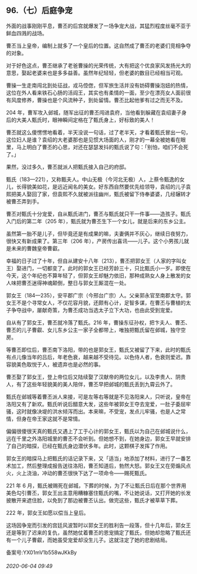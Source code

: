## 96.（七）后庭争宠
外面的战事刚刚平息，曹丕的后宫就爆发了一场争宠大战，其猛烈程度丝毫不亚于鲜血四溅的战场。



曹丕当上皇帝，编制上就多了一个皇后的位置。这自然成了曹丕的老婆们竞相争夺的对象。



对于好色这点，曹丕继承了老爸曹操的光荣传统，大有把这个优良家风发扬光大的意思，娶起老婆来也是多多益善。虽然年纪轻轻，但老婆的数目已经相当可观。



曹操一生走南闯北到处征战，戎马倥偬，但军旅生活并没有妨碍曹操泡妞的热情，这位在外人看来铁石心肠的活阎王，其实也有柔情的一面，至少在漂亮女人面前很有风度修养，曹操也是个风流种子，到处留情。曹丕比起他爹有过之而无不及。



204 年，曹军攻入邺城，随军出征的曹丕闯进袁府，当他看到躲藏在袁绍妻子身后的大美人甄氏时，眼神瞬间定格在了甄氏身上，好标致的美人！



曹丕就这么傻愣愣地看着，半天没说一句话，过了老半天，才看着甄氏冒出一句，这位妇人是谁？袁绍的大老婆那也是见惯大场面的人，刚才的一幕全被她看在眼里，马上明白了曹丕的心思，对还在瑟瑟发抖的甄氏说了句：「别怕，咱们不会死了。」



果然，没过多久，曹丕就派人把甄氏接入自己的府邸。



甄氏（183—221），又称甄夫人。中山无极（今河北无极）人，上蔡令甄逸的女儿，长得貌美如花，是远近闻名的美女。好东西自然要优先给领导，袁绍的儿子袁熙把美人娶回了家，但袁熙不久就被派往幽州，甄氏被留下侍奉婆婆，几经辗转才被曹丕弄到手。



曹丕对甄氏十分宠爱，自从甄氏进门，曹丕与甄氏就只干一件事——造孩子。甄氏入门后的第二年（205 年），甄氏就为曹丕生下一个女儿，就是后来的东乡公主。



虽然第一胎不是儿子，但毕竟还是有成果的嘛，夫妻俩并不灰心，继续日夜努力，很快又有新成果了。第三年（206 年），产房传出喜讯——儿子。这个小男孩儿就是未来的曹魏皇帝曹叡。



幸福的日子过了十年，但自从建安十八年（213），曹丕把郭女王（人家的字叫女王）娶进门，一切都变了。此时的郭女王已经芳龄三十，只比甄氏小一岁。即使在今天，这个年纪也不算年轻了，但郭女王却魅力依旧，那种成熟女人身上散发的女人味把曹丕迷得神魂颠倒，整日与郭女王厮混在一处。



郭女王（184—235），安平郡广宗（今邢台广宗）人。父亲郭永官至南郡太守。郭女王不是个寻常女人，不仅花容月貌，还颇有心计，足智多谋，在曹丕与曹植的太子争夺战中，屡献奇策，为曹丕成功当选太子立下大功，也由此受到宠爱。



自从有了郭女王，曹丕就冷落了甄氏。216 年，曹操东征孙权，把卞夫人、曹丕、曹丕的儿子曹叡、女儿东乡公主一家子全都带上，唯独把甄氏留在邺城，独守空房。



等曹丕即位后，曹丕南下洛阳，带的也是郭女王，甄氏又被留了下来，此时的甄氏有点儿像当年的吕后，年老色衰，越来越不受待见。以色侍人者，色衰则爱迟。靠容貌美色取悦于人，被遗弃也是必然的事。



曹丕娶了郭女王，登上帝位后又陆续娶了汉献帝的两位女儿，以及李贵人、阴贵人，有了这些年轻貌美的美人陪伴，曹丕早把邺城的甄氏丢到九霄云外了。



甄氏在邺城等着曹丕派人来接，可是左等右等就是不见洛阳来人，只听说，皇帝在洛阳又有了新欢。甄氏听说后醋意大发，这些年被郭女王夺去宠爱，一肚子委屈牢骚，这时就像决堤的洪水倾泻而出。本来嘛，不受宠，发点儿牢骚，也是人之常情，但身在帝王家这就不是常情。



偏偏很傻很天真的甄氏又遇上了工于心计的郭女王，甄氏以为自己在邺城说什么，远在千里之外洛阳城里的曹丕不会听到。但她想不到，在她身边，郭女王早就安排了自己的暗探，已经在甄氏身边潜伏多年。此时，这颗棋子发挥了作用。



郭女王的暗探马上把甄氏的话记录下来，又「适当」地添加了材料，进行了一番艺术加工，然后整理成报告送往洛阳，曹丕知道后，勃然大怒。郭女王又在旁煽风点火，火上浇油，冲动的曹丕很快下达了一项命令——赐死甄氏。



221 年 6 月，甄氏被赐死在邺城，下葬的时候，为了不让甄氏日后在那个世界用美色勾引曹丕，郭女王出主意用糟糠塞住甄氏的嘴，不让她说话，又打开她的长发披散开来遮住脸，以免到了那边被曹丕认出。做完这些，甄氏才被草草下葬。



222 年，郭女王如愿以偿当上皇后。



这场因争宠而引发的宫廷风波暂时以郭女王的胜利告一段落，但十几年后，郭女王还是等到了迟来的复仇，虽然她仗着曹丕的恩宠搞定了甄氏，但她却忽略了甄氏还有一个儿子曹叡，而她虽受宠爱却没生儿子。这就注定了她的悲剧结局。



备案号:YX01mV1b558wJKkBy


###### 2020-06-04 09:49
